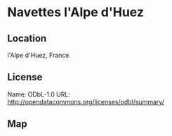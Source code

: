 # Navettes l'Alpe d'Huez
    
## Location

l'Alpe d'Huez, France

## License

Name: ODbL-1.0
URL: http://opendatacommons.org/licenses/odbl/summary/

## Map

<WorldMap topic="public-transport/rtfs-rt/Navettes_lAlpe_dHuez/vehicle_positions/#" />
